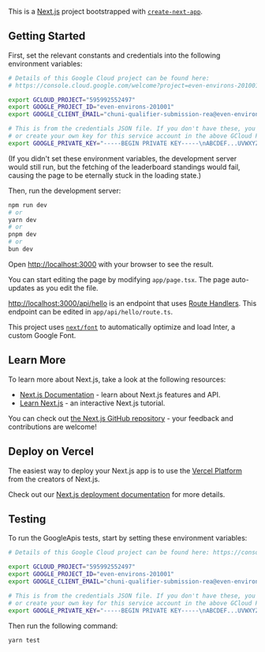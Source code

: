 This is a [Next.js](https://nextjs.org/) project bootstrapped with [`create-next-app`](https://github.com/vercel/next.js/tree/canary/packages/create-next-app).

## Getting Started

First, set the relevant constants and credentials into the following environment variables:

```bash
# Details of this Google Cloud project can be found here:
# https://console.cloud.google.com/welcome?project=even-environs-201001

export GCLOUD_PROJECT="595992552497"
export GOOGLE_PROJECT_ID="even-environs-201001"
export GOOGLE_CLIENT_EMAIL="chuni-qualifier-submission-rea@even-environs-201001.iam.gserviceaccount.com"

# This is from the credentials JSON file. If you don't have these, you may need to contact @xantho09,
# or create your own key for this service account in the above GCloud Project.
export GOOGLE_PRIVATE_KEY="-----BEGIN PRIVATE KEY-----\nABCDEF...UVWXYZ\n-----END PRIVATE KEY-----\n"
```

(If you didn't set these environment variables, the development server would still run, but the fetching of the leaderboard standings would fail, causing the page to be eternally stuck in the loading state.)

Then, run the development server:

```bash
npm run dev
# or
yarn dev
# or
pnpm dev
# or
bun dev
```

Open [http://localhost:3000](http://localhost:3000) with your browser to see the result.

You can start editing the page by modifying `app/page.tsx`. The page auto-updates as you edit the file.

[http://localhost:3000/api/hello](http://localhost:3000/api/hello) is an endpoint that uses [Route Handlers](https://beta.nextjs.org/docs/routing/route-handlers). This endpoint can be edited in `app/api/hello/route.ts`.

This project uses [`next/font`](https://nextjs.org/docs/basic-features/font-optimization) to automatically optimize and load Inter, a custom Google Font.

## Learn More

To learn more about Next.js, take a look at the following resources:

- [Next.js Documentation](https://nextjs.org/docs) - learn about Next.js features and API.
- [Learn Next.js](https://nextjs.org/learn) - an interactive Next.js tutorial.

You can check out [the Next.js GitHub repository](https://github.com/vercel/next.js/) - your feedback and contributions are welcome!

## Deploy on Vercel

The easiest way to deploy your Next.js app is to use the [Vercel Platform](https://vercel.com/new?utm_medium=default-template&filter=next.js&utm_source=create-next-app&utm_campaign=create-next-app-readme) from the creators of Next.js.

Check out our [Next.js deployment documentation](https://nextjs.org/docs/deployment) for more details.

## Testing

To run the GoogleApis tests, start by setting these environment variables:

```bash
# Details of this Google Cloud project can be found here: https://console.cloud.google.com/welcome?project=even-environs-201001

export GCLOUD_PROJECT="595992552497"
export GOOGLE_PROJECT_ID="even-environs-201001"
export GOOGLE_CLIENT_EMAIL="chuni-qualifier-submission-rea@even-environs-201001.iam.gserviceaccount.com"

# This is from the credentials JSON file. If you don't have these, you may need to contact @xantho09,
# or create your own key for this service account in the above GCloud Project.
export GOOGLE_PRIVATE_KEY="-----BEGIN PRIVATE KEY-----\nABCDEF...UVWXYZ\n-----END PRIVATE KEY-----\n"
```

Then run the following command:

```bash
yarn test
```
